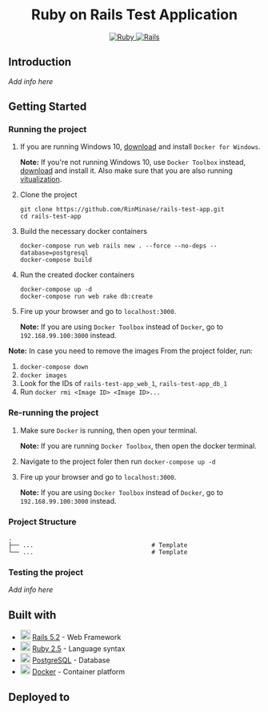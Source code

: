 <h1 align="center"> Ruby on Rails Test Application </h1>

<p align="center">
    <a href="https://www.ruby-lang.org/en/">
        <img alt="Ruby" src="https://img.shields.io/badge/Ruby-2.5.7-red?logo=ruby&style=for-the-badge">
    </a>
    <a href="https://rubyonrails.org/">
        <img alt="Rails" src="https://img.shields.io/badge/Rails-5.2.3-red?logo=rails&style=for-the-badge">
    </a>
</p>

## Introduction
_Add info here_

## Getting Started

### Running the project
1. If you are running Windows 10, [download](https://download.docker.com/win/stable/Docker%20for%20Windows%20Installer.exe) and install `Docker for Windows`.

    **Note:** If you're not running Windows 10, use `Docker Toolbox` instead, [download](https://docs.docker.com/toolbox/toolbox_install_windows/#step-2-install-docker-toolbox) and install it. Also make sure that you are also running [vitualization](https://docs.docker.com/toolbox/toolbox_install_windows/#step-1-check-your-version).

2. Clone the project

    ```
    git clone https://github.com/RinMinase/rails-test-app.git
    cd rails-test-app
    ```

3. Build the necessary docker containers

    ```
    docker-compose run web rails new . --force --no-deps --database=postgresql
    docker-compose build
    ```

3. Run the created docker containers

    ```
    docker-compose up -d
    docker-compose run web rake db:create
    ```

4. Fire up your browser and go to `localhost:3000`.

    **Note:** If you are using `Docker Toolbox` instead of `Docker`, go to `192.168.99.100:3000` instead.

**Note:**
In case you need to remove the images
From the project folder, run:
1. `docker-compose down`
2. `docker images`
3. Look for the IDs of `rails-test-app_web_1`, `rails-test-app_db_1`
4. Run `docker rmi <Image ID> <Image ID>...`

### Re-running the project
1. Make sure `Docker` is running, then open your terminal.

    **Note:** If you are running `Docker Toolbox`, then open the docker terminal.

2. Navigate to the project foler then run `docker-compose up -d`

3. Fire up your browser and go to `localhost:3000`.

    **Note:** If you are using `Docker Toolbox` instead of `Docker`, go to `192.168.99.100:3000` instead.

### Project Structure
    .
    ├── ...                                 # Template
    └── ...                                 # Template

### Testing the project
_Add info here_

## Built with
* <img width=20 height=20 src="https://guides.rubyonrails.org/images/favicon.ico"> [Rails 5.2](hhttps://rubyonrails.org/) - Web Framework
* <img width=20 height=20 src="https://www.ruby-lang.org/favicon.ico"> [Ruby 2.5](https://www.ruby-lang.org/) - Language syntax
* <img width=20 height=20 src="https://www.postgresql.org/favicon.ico"> [PostgreSQL](https://www.postgresql.org/) - Database
* <img width=20 height=20 src="https://www.docker.com/sites/default/files/d8/Docker-R-Logo-08-2018-Monochomatic-RGB_Moby-x1.png"> [Docker](https://www.docker.com/) - Container platform

## Deployed to
